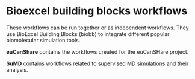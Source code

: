 # Bioexcel building blocks workflows

These workflows can be run together or as independent workflows. They use BioExcel Building Blocks (biobb) to integrate different popular biomolecular simulation tools.

**euCanShare** contains the workflows created for the euCanSHare project.

**SuMD** contains workflows related to supervised MD simulations and their analysis.
